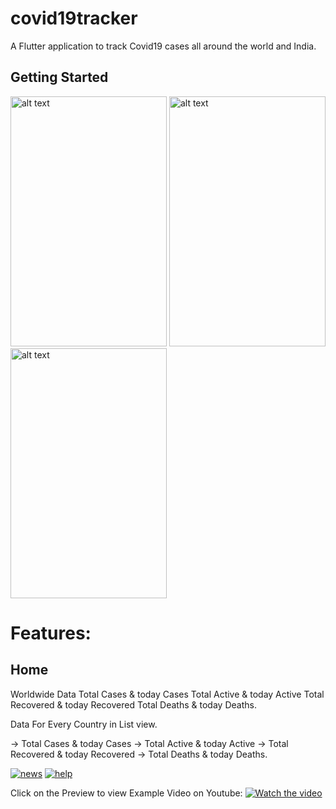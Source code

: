 # covid19tracker

A Flutter application to track Covid19 cases all around the world and India.

## Getting Started

<img src="https://i.ibb.co/4T605CM/home.png" alt="alt text" width="250" height="400">
<img src="https://i.ibb.co/4T605CM/home.png" alt="alt text" width="250" height="400">
<img src="https://i.ibb.co/4T605CM/home.png" alt="alt text" width="250" height="400">


# Features:
## Home
Worldwide Data
Total Cases & today Cases
Total Active & today Active
Total Recovered & today Recovered
Total Deaths & today Deaths.

Data For Every Country in List view. 

-> Total Cases & today Cases
-> Total Active & today Active
-> Total Recovered & today Recovered
-> Total Deaths & today Deaths.

<a href="https://ibb.co/PxZ0WNP"><img src="https://i.ibb.co/PxZ0WNP/news.png" alt="news" border="0"></a> <a href="https://ibb.co/L11H5hG"><img src="https://i.ibb.co/L11H5hG/help.png" alt="help" border="0"></a>

Click on the Preview to view Example Video on Youtube:
[![Watch the video](https://img.youtube.com/vi/lRlH9nVWusg/maxresdefault.jpg)](https://youtu.be/lRlH9nVWusg)
